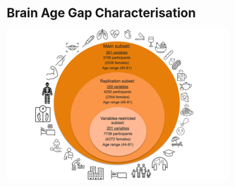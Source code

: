 # **Brain Age Gap Characterisation**


![Overview of Subgroups](../assets/2_BAGCharacterization/BAG_GitHub2.png)
